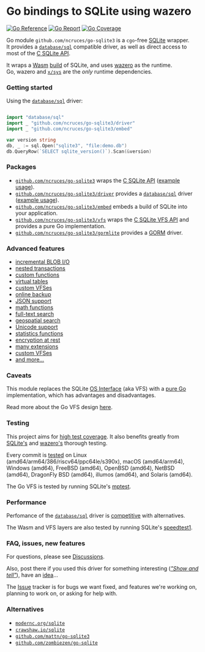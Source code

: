 # Go bindings to SQLite using wazero

[![Go Reference](https://pkg.go.dev/badge/image)](https://pkg.go.dev/github.com/ncruces/go-sqlite3)
[![Go Report](https://goreportcard.com/badge/github.com/ncruces/go-sqlite3)](https://goreportcard.com/report/github.com/ncruces/go-sqlite3)
[![Go Coverage](https://github.com/ncruces/go-sqlite3/wiki/coverage.svg)](https://github.com/ncruces/go-sqlite3/wiki/Test-coverage-report)

Go module `github.com/ncruces/go-sqlite3` is a `cgo`-free [SQLite](https://sqlite.org/) wrapper.\
It provides a [`database/sql`](https://pkg.go.dev/database/sql) compatible driver,
as well as direct access to most of the [C SQLite API](https://sqlite.org/cintro.html).

It wraps a [Wasm](https://webassembly.org/) [build](embed/) of SQLite,
and uses [wazero](https://wazero.io/) as the runtime.\
Go, wazero and [`x/sys`](https://pkg.go.dev/golang.org/x/sys) are the _only_ runtime dependencies.

### Getting started

Using the [`database/sql`](https://pkg.go.dev/database/sql) driver:
```go

import "database/sql"
import _ "github.com/ncruces/go-sqlite3/driver"
import _ "github.com/ncruces/go-sqlite3/embed"

var version string
db, _ := sql.Open("sqlite3", "file:demo.db")
db.QueryRow(`SELECT sqlite_version()`).Scan(&version)
```

### Packages

- [`github.com/ncruces/go-sqlite3`](https://pkg.go.dev/github.com/ncruces/go-sqlite3)
  wraps the [C SQLite API](https://sqlite.org/cintro.html)
  ([example usage](https://pkg.go.dev/github.com/ncruces/go-sqlite3#example-package)).
- [`github.com/ncruces/go-sqlite3/driver`](https://pkg.go.dev/github.com/ncruces/go-sqlite3/driver)
  provides a [`database/sql`](https://pkg.go.dev/database/sql) driver
  ([example usage](https://pkg.go.dev/github.com/ncruces/go-sqlite3/driver#example-package)).
- [`github.com/ncruces/go-sqlite3/embed`](https://pkg.go.dev/github.com/ncruces/go-sqlite3/embed)
  embeds a build of SQLite into your application.
- [`github.com/ncruces/go-sqlite3/vfs`](https://pkg.go.dev/github.com/ncruces/go-sqlite3/vfs)
  wraps the [C SQLite VFS API](https://sqlite.org/vfs.html) and provides a pure Go implementation.
- [`github.com/ncruces/go-sqlite3/gormlite`](https://pkg.go.dev/github.com/ncruces/go-sqlite3/gormlite)
  provides a [GORM](https://gorm.io) driver.

### Advanced features

- [incremental BLOB I/O](https://sqlite.org/c3ref/blob_open.html)
- [nested transactions](https://sqlite.org/lang_savepoint.html)
- [custom functions](https://sqlite.org/c3ref/create_function.html)
- [virtual tables](https://sqlite.org/vtab.html)
- [custom VFSes](https://sqlite.org/vfs.html)
- [online backup](https://sqlite.org/backup.html)
- [JSON support](https://sqlite.org/json1.html)
- [math functions](https://sqlite.org/lang_mathfunc.html)
- [full-text search](https://sqlite.org/fts5.html)
- [geospatial search](https://sqlite.org/geopoly.html)
- [Unicode support](https://pkg.go.dev/github.com/ncruces/go-sqlite3/ext/unicode)
- [statistics functions](https://pkg.go.dev/github.com/ncruces/go-sqlite3/ext/stats)
- [encryption at rest](vfs/adiantum/README.md)
- [many extensions](ext/README.md)
- [custom VFSes](vfs/README.md#custom-vfses)
- [and more…](embed/README.md)

### Caveats

This module replaces the SQLite [OS Interface](https://sqlite.org/vfs.html)
(aka VFS) with a [pure Go](vfs/) implementation,
which has advantages and disadvantages.

Read more about the Go VFS design [here](vfs/README.md).

### Testing

This project aims for [high test coverage](https://github.com/ncruces/go-sqlite3/wiki/Test-coverage-report).
It also benefits greatly from [SQLite's](https://sqlite.org/testing.html) and
[wazero's](https://tetrate.io/blog/introducing-wazero-from-tetrate/#:~:text=Rock%2Dsolid%20test%20approach) thorough testing.

Every commit is [tested](https://github.com/ncruces/go-sqlite3/wiki/Test-matrix) on
Linux (amd64/arm64/386/riscv64/ppc64le/s390x), macOS (amd64/arm64),
Windows (amd64), FreeBSD (amd64), OpenBSD (amd64), NetBSD (amd64),
DragonFly BSD (amd64), illumos (amd64), and Solaris (amd64).

The Go VFS is tested by running SQLite's
[mptest](https://github.com/sqlite/sqlite/blob/master/mptest/mptest.c).

### Performance

Perfomance of the [`database/sql`](https://pkg.go.dev/database/sql) driver is
[competitive](https://github.com/cvilsmeier/go-sqlite-bench) with alternatives.

The Wasm and VFS layers are also tested by running SQLite's
[speedtest1](https://github.com/sqlite/sqlite/blob/master/test/speedtest1.c).

### FAQ, issues, new features

For questions, please see [Discussions](https://github.com/ncruces/go-sqlite3/discussions/categories/q-a).

Also, post there if you used this driver for something interesting
([_"Show and tell"_](https://github.com/ncruces/go-sqlite3/discussions/categories/show-and-tell)),
have an [idea](https://github.com/ncruces/go-sqlite3/discussions/categories/ideas)…

The [Issue](https://github.com/ncruces/go-sqlite3/issues) tracker is for bugs we want fixed,
and features we're working on, planning to work on, or asking for help with.

### Alternatives

- [`modernc.org/sqlite`](https://pkg.go.dev/modernc.org/sqlite)
- [`crawshaw.io/sqlite`](https://pkg.go.dev/crawshaw.io/sqlite)
- [`github.com/mattn/go-sqlite3`](https://pkg.go.dev/github.com/mattn/go-sqlite3)
- [`github.com/zombiezen/go-sqlite`](https://pkg.go.dev/github.com/zombiezen/go-sqlite)
